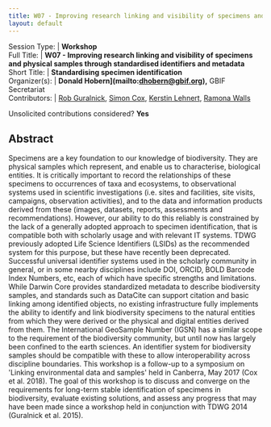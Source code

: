 ```yaml
---
title: W07 - Improving research linking and visibility of specimens and physical samples through standardised identifiers and metadata
layout: default
---
```



Session Type: | **Workshop**  
Full Title:   | **W07 - Improving research linking and visibility of specimens and physical samples through standardised identifiers and metadata**  
Short Title:  | **Standardising specimen identification**  
Organizer(s): | **Donald Hobern](mailto:dhobern@gbif.org),** GBIF Secretariat  
Contributors: | [Rob Guralnick](mailto:robgur@gmail.com), [Simon Cox](mailto:simon.cox@csiro.au), [Kerstin Lehnert](mailto:lehnert@ldeo.columbia.edu), [Ramona Walls](mailto:rwalls@cyverse.org)  


Unsolicited contributions considered?  **Yes**  

<!--
**How many 80-minute sessions are you requesting?** 2
Technical Requirements: | No
-->

## Abstract  

Specimens are a key foundation to our knowledge of biodiversity. They are physical samples which represent, and enable us to characterise, biological entities. It is critically important to record the relationships of these specimens to occurrences of taxa and ecosystems, to observational systems used in scientific investigations (i.e. sites and facilities, site visits, campaigns, observation activities), and to the data and information products derived from these (images, datasets, reports, assessments and recommendations). However, our ability to do this reliably is constrained by the lack of a generally adopted approach to specimen identification, that is compatible both with scholarly usage and with relevant IT systems. TDWG previously adopted Life Science Identifiers (LSIDs) as the recommended system for this purpose, but these have recently been deprecated. Successful universal identifier systems used in the scholarly community in general, or in some nearby disciplines include DOI, ORCID, BOLD Barcode Index Numbers, etc, each of which have specific strengths and limitations. While Darwin Core provides standardized metadata to describe biodiversity samples, and standards such as DataCite can support citation and basic linking among identified objects, no existing infrastructure fully implements the ability to identify and link biodiversity specimens to the natural entities from which they were derived or the physical and digital entities derived from them. The International GeoSample Number (IGSN) has a similar scope to the requirement of the biodiversity community, but until now has largely been confined to the earth sciences. An identifier system for biodiversity samples should be compatible with these to allow interoperability across discipline boundaries. This workshop is a follow-up to a symposium on 'Linking environmental data and samples' held in Canberra, May 2017 (Cox et al. 2018). The goal of this workshop is to discuss and converge on the requirements for long-term stable identification of specimens in biodiversity, evaluate existing solutions, and assess any progress that may have been made since a workshop held in conjunction with TDWG 2014 (Guralnick et al. 2015).

